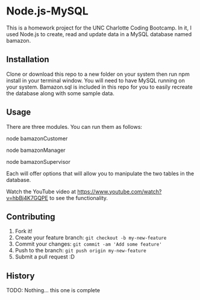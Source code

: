 # Node.js-MySQL

This is a homework project for the UNC Charlotte Coding Bootcamp. In it, I used Node.js to create, read and update data in a MySQL database named bamazon. 

## Installation

Clone or download this repo to a new folder on your system then run npm install in your terminal window. You will need to have MySQL running on your system. Bamazon.sql is included in this repo for you to easily recreate the database along with some sample data.

## Usage

There are three modules. You can run them as follows:

node bamazonCustomer

node bamazonManager

node bamazonSupervisor

Each will offer options that will allow you to manipulate the two tables in the database.

Watch the YouTube video at https://www.youtube.com/watch?v=hbBj4K7GQPE to see the functionality.

## Contributing

1. Fork it!
2. Create your feature branch: `git checkout -b my-new-feature`
3. Commit your changes: `git commit -am 'Add some feature'`
4. Push to the branch: `git push origin my-new-feature`
5. Submit a pull request :D

## History

TODO: Nothing... this one is complete
